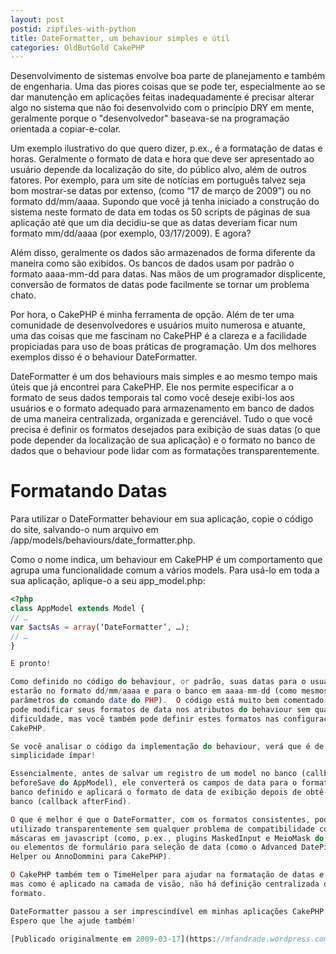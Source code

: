 ```yaml
---
layout: post
postid: zipfiles-with-python
title: DateFormatter, um behaviour simples e útil
categories: OldButGold CakePHP
---
```


Desenvolvimento de sistemas envolve boa parte de planejamento e também de
engenharia.  Uma das piores coisas que se pode ter, especialmente ao se dar
manutenção em aplicações feitas inadequadamente é precisar alterar algo no
sistema que não foi desenvolvido com o princípio DRY em mente, geralmente
porque o "desenvolvedor" baseava-se na programação orientada a
copiar-e-colar.

Um exemplo ilustrativo do que quero dizer, p.ex., é a formatação de datas e
horas.  Geralmente o formato de data e hora que deve ser apresentado ao
usuário depende da localização do site, do público alvo, além de outros
fatores.  Por exemplo, para um site de notícias em português talvez seja bom
mostrar-se datas por extenso, (como “17 de março de 2009”) ou no formato
dd/mm/aaaa.  Supondo que você já tenha iniciado a construção do sistema neste
formato de data em todas os 50 scripts de páginas de sua aplicação até que um
dia decidiu-se que as datas deveriam ficar num formato mm/dd/aaaa (por exemplo,
03/17/2009).  E agora?

Além disso, geralmente os dados são armazenados de forma diferente da maneira
como são exibidos.  Os bancos de dados usam por padrão o formato aaaa-mm-dd
para datas.  Nas mãos de um programador displicente, conversão de formatos de
datas pode facilmente se tornar um problema chato.

Por hora, o CakePHP é minha ferramenta de opção.  Além de ter uma comunidade de
desenvolvedores e usuários muito numerosa e atuante, uma das coisas que me
fascinam no CakePHP é a clareza e a facilidade propiciadas para uso de boas
práticas de programação.  Um dos melhores exemplos disso é o behaviour
DateFormatter.

DateFormatter é um dos behaviours mais simples e ao mesmo tempo mais úteis que
já encontrei para CakePHP.  Ele nos permite especificar a o formato de seus
dados temporais tal como você deseje exibí-los aos usuários e o formato
adequado para armazenamento em banco de dados de uma maneira centralizada,
organizada e gerenciável.  Tudo o que você precisa é definir os formatos
desejados para exibição de suas datas (o que pode depender da localização de
sua aplicação) e o formato no banco de dados que o behaviour pode lidar com as
formatações transparentemente.

# Formatando Datas

Para utilizar o DateFormatter behaviour em sua aplicação,
copie o código do site, salvando-o num arquivo em
/app/models/behaviours/date_formatter.php.

Como o nome indica, um behaviour em CakePHP é um comportamento que
agrupa uma funcionalidade comum a vários models.  Para usá-lo em toda
a sua aplicação, aplique-o a seu app_model.php:

```php
<?php
class AppModel extends Model {
// …
var $actsAs = array(‘DateFormatter’, …);
// …
}

E pronto!

Como definido no código do behaviour, or padrão, suas datas para o usuário
estarão no formato dd/mm/aaaa e para o banco em aaaa-mm-dd (como mesmos
parâmetros do comando date do PHP).  O código está muito bem comentado e você
pode modificar seus formatos de data nos atributos do behaviour sem qualquer
dificuldade, mas você também pode definir estes formatos nas configurações do
CakePHP.

Se você analisar o código da implementação do behaviour, verá que é de uma
simplicidade ímpar!

Essencialmente, antes de salvar um registro de um model no banco (callback
beforeSave do AppModel), ele converterá os campos de data para o formato de
banco definido e aplicará o formato de data de exibição depois de obtê-lo no
banco (callback afterFind).

O que é melhor é que o DateFormatter, com os formatos consistentes, pode ser
utilizado transparentemente sem qualquer problema de compatibilidade com
máscaras em javascript (como, p.ex., plugins MaskedInput e MeioMask do jQuery)
ou elementos de formulário para seleção de data (como o Advanced DatePicker
Helper ou AnnoDommini para CakePHP).

O CakePHP também tem o TimeHelper para ajudar na formatação de datas e horas,
mas como é aplicado na camada de visão, não há definição centralizada de
formato.

DateFormatter passou a ser imprescindível em minhas aplicações CakePHP.
Espero que lhe ajude também!

[Publicado originalmente em 2009-03-17](https://mfandrade.wordpress.com/2009/03/17/dateformatter-um-behaviour-simples-e-util/).

